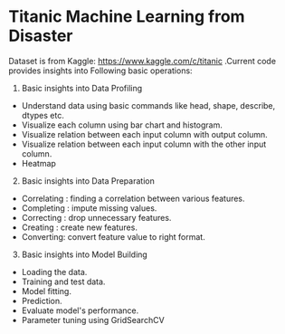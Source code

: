 # Titanic Machine Learning from Disaster
Dataset is from Kaggle: https://www.kaggle.com/c/titanic .Current code provides insights into Following basic operations:

1) Basic insights into Data Profiling
  - Understand data using basic commands like head, shape, describe, dtypes etc.
  - Visualize each column using bar chart and histogram.
  - Visualize relation between each input column with output column.
  - Visualize relation between each input column with the other input column.
  - Heatmap
  
2) Basic insights into Data Preparation
  - Correlating : finding a correlation between various features.
  - Completing : impute missing values.
  - Correcting : drop unnecessary features.  
  - Creating : create new features.
  - Converting: convert feature value to right format. 
  
3) Basic insights into Model Building
  - Loading the data.
  - Training and test data.
  - Model fitting.
  - Prediction.
  - Evaluate model's performance.
  - Parameter tuning using GridSearchCV
